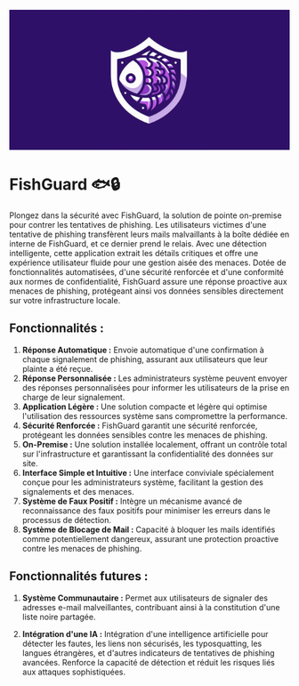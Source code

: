 ![Fishguard Image](/assets/fishguard.png)

# FishGuard 🐟🔒

Plongez dans la sécurité avec FishGuard, la solution de pointe on-premise pour contrer les tentatives de phishing. Les utilisateurs victimes d'une tentative de phishing transfèrent leurs mails malvaillants à la boîte dédiée en interne de FishGuard, et ce dernier prend le relais. Avec une détection intelligente, cette application extrait les détails critiques et offre une expérience utilisateur fluide pour une gestion aisée des menaces. Dotée de fonctionnalités automatisées, d'une sécurité renforcée et d'une conformité aux normes de confidentialité, FishGuard assure une réponse proactive aux menaces de phishing, protégeant ainsi vos données sensibles directement sur votre infrastructure locale.

## **Fonctionnalités :**

1. **Réponse Automatique :** Envoie automatique d'une confirmation à chaque signalement de phishing, assurant aux utilisateurs que leur plainte a été reçue.
2. **Réponse Personnalisée :** Les administrateurs système peuvent envoyer des réponses personnalisées pour informer les utilisateurs de la prise en charge de leur signalement.
3. **Application Légère :** Une solution compacte et légère qui optimise l'utilisation des ressources système sans compromettre la performance.
4. **Sécurité Renforcée :** FishGuard garantit une sécurité renforcée, protégeant les données sensibles contre les menaces de phishing.
5. **On-Premise :** Une solution installée localement, offrant un contrôle total sur l'infrastructure et garantissant la confidentialité des données sur site.
6. **Interface Simple et Intuitive :** Une interface conviviale spécialement conçue pour les administrateurs système, facilitant la gestion des signalements et des menaces.
7. **Système de Faux Positif :** Intègre un mécanisme avancé de reconnaissance des faux positifs pour minimiser les erreurs dans le processus de détection.
8. **Système de Blocage de Mail :** Capacité à bloquer les mails identifiés comme potentiellement dangereux, assurant une protection proactive contre les menaces de phishing.

## **Fonctionnalités futures :**

1. **Système Communautaire :** Permet aux utilisateurs de signaler des adresses e-mail malveillantes, contribuant ainsi à la constitution d'une liste noire partagée.

2. **Intégration d'une IA :** Intégration d'une intelligence artificielle pour détecter les fautes, les liens non sécurisés, les typosquatting, les langues étrangères, et d'autres indicateurs de tentatives de phishing avancées. Renforce la capacité de détection et réduit les risques liés aux attaques sophistiquées.
